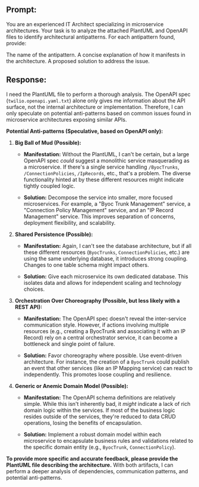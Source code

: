## Prompt:
You are an experienced IT Architect specializing in microservice architectures. Your task is to analyze the attached PlantUML and OpenAPI files to identify architectural antipatterns. For each antipattern found, provide:

The name of the antipattern.
A concise explanation of how it manifests in the architecture.
A proposed solution to address the issue.

## Response:
I need the PlantUML file to perform a thorough analysis.  The OpenAPI spec (`twilio.openapi.yaml.txt`) alone only gives me information about the API surface, not the internal architecture or implementation.  Therefore, I can only speculate on potential anti-patterns based on common issues found in microservice architectures exposing similar APIs.


**Potential Anti-patterns (Speculative, based on OpenAPI only):**

1. **Big Ball of Mud (Possible):**

   * **Manifestation:**  Without the PlantUML, I can't be certain, but a large OpenAPI spec *could* suggest a monolithic service masquerading as a microservice.  If there's a single service handling `/ByocTrunks`, `/ConnectionPolicies`, `/IpRecords`, etc., that's a problem. The diverse functionality hinted at by these different resources might indicate tightly coupled logic.

   * **Solution:** Decompose the service into smaller, more focused microservices.  For example, a "Byoc Trunk Management" service, a "Connection Policy Management" service, and an "IP Record Management" service. This improves separation of concerns, deployment flexibility, and scalability.

2. **Shared Persistence (Possible):**

   * **Manifestation:** Again, I can't see the database architecture, but if all these different resources (`ByocTrunks`, `ConnectionPolicies`, etc.) are using the same underlying database, it introduces strong coupling. Changes to one table schema might impact others.

   * **Solution:**  Give each microservice its own dedicated database. This isolates data and allows for independent scaling and technology choices.

3. **Orchestration Over Choreography (Possible, but less likely with a REST API):**

   * **Manifestation:** The OpenAPI spec doesn't reveal the inter-service communication style. However, if actions involving multiple resources (e.g., creating a ByocTrunk and associating it with an IP Record) rely on a central orchestrator service, it can become a bottleneck and single point of failure.

   * **Solution:** Favor choreography where possible. Use event-driven architecture.  For instance, the creation of a `ByocTrunk` could publish an event that other services (like an IP Mapping service) can react to independently.  This promotes loose coupling and resilience.


4. **Generic or Anemic Domain Model (Possible):**


   * **Manifestation:** The OpenAPI schema definitions are relatively simple.  While this isn't inherently bad, it *might* indicate a lack of rich domain logic within the services.  If most of the business logic resides outside of the services, they're reduced to data CRUD operations, losing the benefits of encapsulation.

   * **Solution:** Implement a robust domain model within each microservice to encapsulate business rules and validations related to the specific domain entity (e.g., `ByocTrunk`, `ConnectionPolicy`).



**To provide more specific and accurate feedback, please provide the PlantUML file describing the architecture.**  With both artifacts, I can perform a deeper analysis of dependencies, communication patterns, and potential anti-patterns.
